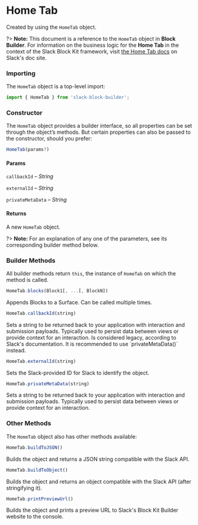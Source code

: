 # Home Tab

Created by using the `HomeTab` object.

?> **Note:** This document is a reference to the `HomeTab` object in **Block Builder**. For information on the business logic for the **Home Tab** in the context of the Slack Block Kit framework, visit [the Home Tab docs](https:&#x2F;&#x2F;api.slack.com&#x2F;reference&#x2F;surfaces&#x2F;views) on Slack's doc site.

### Importing

The `HomeTab` object is a top-level import:

```javascript
import { HomeTab } from 'slack-block-builder';
```


### Constructor

The `HomeTab` object provides a builder interface, so all properties can be set through the object’s methods. But certain properties can also be passed to the constructor, should you prefer:

```javascript
HomeTab(params?)
```

#### Params

`callbackId` – *String*

`externalId` – *String*

`privateMetaData` – *String*

#### Returns

A new `HomeTab` object.

?> **Note:** For an explanation of any one of the parameters, see its corresponding builder method below.

### Builder Methods

All builder methods return `this`, the instance of `HomeTab` on which the method is called.

```javascript
HomeTab.blocks(Block1[, ...[, BlockN])
```

Appends Blocks to a Surface. Can be called multiple times.
```javascript
HomeTab.callbackId(string)
```

Sets a string to be returned back to your application with interaction and submission payloads. Typically used to persist data between views or provide context for an interaction. Is considered legacy, according to Slack&#39;s documentation. It is recommended to use &#x60;privateMetaData()&#x60; instead.
```javascript
HomeTab.externalId(string)
```

Sets the Slack-provided ID for Slack to identify the object.
```javascript
HomeTab.privateMetaData(string)
```

Sets a string to be returned back to your application with interaction and submission payloads. Typically used to persist data between views or provide context for an interaction.


### Other Methods

The `HomeTab` object also has other methods available:

```javascript
HomeTab.buildToJSON()
```

Builds the object and returns a JSON string compatible with the Slack API.
```javascript
HomeTab.buildToObject()
```

Builds the object and returns an object compatible with the Slack API (after stringifying it).
```javascript
HomeTab.printPreviewUrl()
```

Builds the object and prints a preview URL to Slack's Block Kit Builder website to the console.

